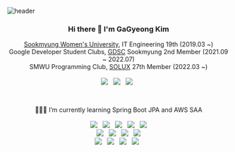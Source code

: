 ![header](https://capsule-render.vercel.app/api?type=waving&color=0:fbc7d4,100:80d0f0&height=130&section=header&text=GaGa-Kim&fontSize=30&fontAlign=90&fontAlignY=27&fontColor=ffffff&animation=fadeIn)

<h3 align="center">Hi there 👋 <b>I'm GaGyeong Kim</b> </h3>
<p align="center">
  <a href="https://www.sookmyung.ac.kr/sookmyungkr/index.do">Sookmyung Women's University</a>, IT Engineering 19th (2019.03 ~) <br>
  Google Developer Student Clubs, <a href="https://sites.google.com/view/dsc-sookmyung/home">GDSC</a> Sookmyung 2nd Member (2021.09 ~ 2022.07) <br>
  SMWU Programming Club, <a href="https://solux.tistory.com/">SOLUX</a> 27th Member (2022.03 ~) <br><br>
  <a href="mailto:wn8925@sookmyung.ac.kr"><img src="https://img.shields.io/badge/Gmail-d14836?style=flat-square&logo=Gmail&logoColor=white"/></a> &nbsp 
  <a href="https://www.linkedin.com/in/gaga-kim/"><img src="https://img.shields.io/badge/LinkedIn-0A66C2?style=flat-square&logo=LinkedIn&logoColor=white"/></a> &nbsp
  <a href="https://gaga-kim.tistory.com/"><img src="https://img.shields.io/badge/Tech blog-black?style=flat-square&logo=Github&logoColor=write"/></a> &nbsp 
</p>
<br>

<p align="center">
  👩🏻‍💻 I’m currently learning Spring Boot JPA and AWS SAA
  <br><br>
  <img src="https://img.shields.io/badge/Python-3766AB?style=flat-square&logo=Python&logoColor=white"/> &nbsp  
  <img src="https://img.shields.io/badge/Java-007396?style=flat-square&logo=Java&logoColor=white"/> &nbsp 
  <img src="https://img.shields.io/badge/HTML5-E34F26?style=flat-square&logo=HTML5&logoColor=white"/> &nbsp  
  <img src="https://img.shields.io/badge/CSS3-1572B6?style=flat-square&logo=CSS3&logoColor=white"/> &nbsp  
  <img src="https://img.shields.io/badge/JavaScript-F7DF1E?style=flat-square&logo=JavaScript&logoColor=black"/> 
  <br>
  <img src="https://img.shields.io/badge/Spring Boot-6DB33F?style=flat-square&logo=Spring Boot&logoColor=white"/> &nbsp 
  <img src="https://img.shields.io/badge/Node.js-339933?style=flat-square&logo=Node.js&logoColor=white"/> &nbsp 
  <img src="https://img.shields.io/badge/React-61DAFB?style=flat-square&logo=React&logoColor=black"/> &nbsp 
  <img src="https://img.shields.io/badge/Android-3DDC84?style=flat-square&logo=Android&logoColor=white"/>   
  <br>
  <img src="https://img.shields.io/badge/Firebase-FFCA28?style=flat-square&logo=firebase&logoColor=white"/> &nbsp 
  <img src="https://img.shields.io/badge/MongoDB-47A248?style=flat-square&logo=MongoDB&logoColor=white"/> &nbsp 
  <img src="https://img.shields.io/badge/Amazon AWS-232F3E?style=flat-square&logo=Amazon AWS&logoColor=white"/> &nbsp 
  <img src="https://img.shields.io/badge/Google Cloud-4285F4?style=flat-square&logo=Google Cloud&logoColor=white"/> &nbsp 
  <!--
  <br>
  <img src="https://img.shields.io/badge/Slack-4A154B?style=flat-square&logo=Slack&logoColor=white"/></a> &nbsp 
  <img src="https://img.shields.io/badge/Notion-000000?style=flat-square&logo=Notion&logoColor=white"/></a> &nbsp 
  <img src="https://img.shields.io/badge/Trello-0052CC?style=flat-square&logo=Trello&logoColor=white"/></a> &nbsp 
   -->
</p>
<br>
<!--
<p align="right">
  <a href="https://hits.seeyoufarm.com"><img src="https://hits.seeyoufarm.com/api/count/incr/badge.svg?url=https%3A%2F%2Fgithub.com%2FGaGa-Kim&count_bg=%2362C4E3&title_bg=%2362C4E3&icon=github.svg&icon_color=%23FFFFFF&title=&edge_flat=false"/></a>
</p>
-->
<!-- 깃허브, 백준 주석처리
|GitHub|solved.ac|
|:-:|:-:|
|<img src="https://github-readme-stats.vercel.app/api?username=GaGa-Kim&theme=graywhite&show_icons=true"/>|<img src="http://mazassumnida.wtf/api/v2/generate_badge?boj=wn8925">| 
-->
